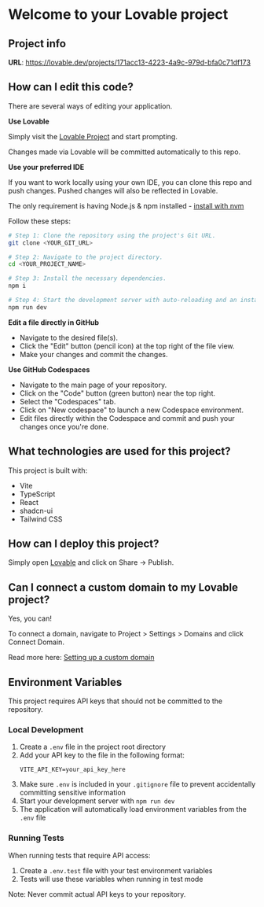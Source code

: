 # Welcome to your Lovable project

## Project info

**URL**: https://lovable.dev/projects/171acc13-4223-4a9c-979d-bfa0c71df173

## How can I edit this code?

There are several ways of editing your application.

**Use Lovable**

Simply visit the [Lovable Project](https://lovable.dev/projects/171acc13-4223-4a9c-979d-bfa0c71df173) and start prompting.

Changes made via Lovable will be committed automatically to this repo.

**Use your preferred IDE**

If you want to work locally using your own IDE, you can clone this repo and push changes. Pushed changes will also be reflected in Lovable.

The only requirement is having Node.js & npm installed - [install with nvm](https://github.com/nvm-sh/nvm#installing-and-updating)

Follow these steps:

```sh
# Step 1: Clone the repository using the project's Git URL.
git clone <YOUR_GIT_URL>

# Step 2: Navigate to the project directory.
cd <YOUR_PROJECT_NAME>

# Step 3: Install the necessary dependencies.
npm i

# Step 4: Start the development server with auto-reloading and an instant preview.
npm run dev
```

**Edit a file directly in GitHub**

- Navigate to the desired file(s).
- Click the "Edit" button (pencil icon) at the top right of the file view.
- Make your changes and commit the changes.

**Use GitHub Codespaces**

- Navigate to the main page of your repository.
- Click on the "Code" button (green button) near the top right.
- Select the "Codespaces" tab.
- Click on "New codespace" to launch a new Codespace environment.
- Edit files directly within the Codespace and commit and push your changes once you're done.

## What technologies are used for this project?

This project is built with:

- Vite
- TypeScript
- React
- shadcn-ui
- Tailwind CSS

## How can I deploy this project?

Simply open [Lovable](https://lovable.dev/projects/171acc13-4223-4a9c-979d-bfa0c71df173) and click on Share -> Publish.

## Can I connect a custom domain to my Lovable project?

Yes, you can!

To connect a domain, navigate to Project > Settings > Domains and click Connect Domain.

Read more here: [Setting up a custom domain](https://docs.lovable.dev/tips-tricks/custom-domain#step-by-step-guide)

## Environment Variables

This project requires API keys that should not be committed to the repository.

### Local Development

1. Create a `.env` file in the project root directory
2. Add your API key to the file in the following format:
    ```env
    VITE_API_KEY=your_api_key_here
    ```
3. Make sure `.env` is included in your `.gitignore` file to prevent accidentally committing sensitive information
4. Start your development server with `npm run dev`
5. The application will automatically load environment variables from the `.env` file

### Running Tests

When running tests that require API access:

1. Create a `.env.test` file with your test environment variables
2. Tests will use these variables when running in test mode

Note: Never commit actual API keys to your repository.
